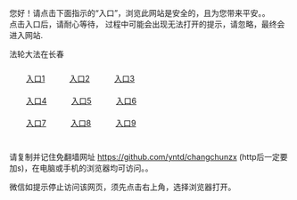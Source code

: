 您好！请点击下面指示的“入口”，浏览此网站是安全的，且为您带来平安。。 <br/>
点击入口后，请耐心等待， 过程中可能会出现无法打开的提示，请忽略，最终会进入网站. </br>

法轮大法在长春<br/>
<div style="padding:10px"><a style="margin:20px" target="_blank" href="https://d1czwdbj5mnv0l.cloudfront.net/2Qpsp?qavtrfl" id="ccLink1" rel="nofollow">入口1</a> <a target="_blank" style="margin:20px" href="https://d3i1hzfqrl75y3.cloudfront.net/2Qpsp?hcvfofhp" id="ccLink2" rel="nofollow">入口2</a> <a style="margin:20px" target="_blank" href="https://d1b4u4zil2p9ua.cloudfront.net/2Qpsp?mdyxf" id="ccLink3" rel="nofollow">入口3</a></div>

<div style="padding:10px" ><a style="margin:20px" target="_blank" href="https://d1czwdbj5mnv0l.cloudfront.net/2Qpsp?qavtrfl" id="ccLink4" rel="nofollow">入口4</a> <a style="margin:20px" href="https://d3i1hzfqrl75y3.cloudfront.net/2Qpsp?hcvfofhp" target="_blank" id="ccLink5" rel="nofollow">入口5</a> <a style="margin:20px" href="https://d1b4u4zil2p9ua.cloudfront.net/2Qpsp?mdyxf" target="_blank" id="ccLink6" rel="nofollow">入口6</a></div>

<div style="padding:10px"><a style="margin:20px" target="_blank" href="https://d1czwdbj5mnv0l.cloudfront.net/2Qpsp?qavtrfl" id="ccLink7" rel="nofollow">入口7</a> <a style="margin:20px" href="https://d3i1hzfqrl75y3.cloudfront.net/2Qpsp?hcvfofhp" target="_blank" id="ccLink8" rel="nofollow">入口8</a> <a style="margin:20px" target="_blank" href="https://d1b4u4zil2p9ua.cloudfront.net/2Qpsp?mdyxf" id="ccLink9" rel="nofollow">入口9</a></div>

<br/>



请复制并记住免翻墙网址 https://github.com/yntd/changchunzx (http后一定要加s)，在电脑或手机的浏览器均可访问。。<br/>

微信如提示停止访问该网页，须先点击右上角，选择浏览器打开。
